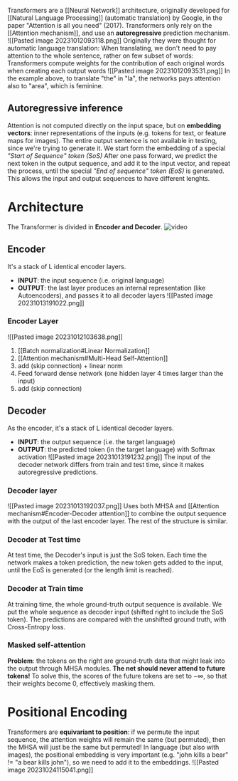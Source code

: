 Transformers are a [[Neural Network]] architecture, originally developed for [[Natural Language Processing]] (automatic translation) by Google, in the paper "Attention is all you need" (2017).
Transformers only rely on the [[Attention mechanism]], and use an **autoregressive** prediction mechanism.
![[Pasted image 20231012093118.png]]
Originally they were thought for automatic language translation:
When translating, we don't need to pay attention to the whole sentence, rather on few subset of words: Transformers compute weights for the contribution of each original words when creating each output words 
![[Pasted image 20231012093531.png]]
In the example above, to translate "the" in "la", the networks pays attention also to "area", which is feminine.
## Autoregressive inference
Attention is not computed directly on the input space, but on **embedding vectors**: inner representations of the inputs (e.g. tokens for text, or feature maps for images).
The entire output sentence is not available in testing, since we're trying to generate it.
We start form the embedding of a special _"Start of Sequence" token (SoS)_
After one pass forward, we predict the next token in the output sequence, and add it to the input vector, and repeat the process, until the special _"End of sequence" token (EoS)_ is generated.
This allows the input and output sequences to have different lenghts.
# Architecture
The Transformer is divided in **Encoder and Decoder**.
![video](https://www.youtube.com/watch?v=4Bdc55j80l8)
## Encoder
It's a stack of L identical encoder layers.
- **INPUT**: the input sequence (i.e. original language)
- **OUTPUT**: the last layer produces an internal representation (like Autoencoders), and passes it to all decoder layers
![[Pasted image 20231013191022.png]]
### Encoder Layer
![[Pasted image 20231012103638.png]]
1) [[Batch normalization#Linear Normalization]]
2) [[Attention mechanism#Multi-Head Self-Attention]]
3) add (skip connection) + linear norm
4) Feed forward dense network (one hidden layer 4 times larger than the input)
5) add (skip connection)

## Decoder
As the encoder, it's a stack of L identical decoder layers.
- **INPUT**: the output sequence (i.e. the target language)
- **OUTPUT**: the predicted token (in the target language) with Softmax activation
![[Pasted image 20231013191232.png]]
The input of the decoder network differs from train and test time, since it makes autoregressive predictions.

### Decoder layer
![[Pasted image 20231013192037.png]]
Uses both MHSA and [[Attention mechanism#Encoder-Decoder attention]] to combine the output sequence with the output of the last encoder layer. The rest of the structure is similar.

### Decoder at Test time 
At test time, the Decoder's input is just the SoS token. Each time the network makes a token prediction, the new token gets added to the input, until the EoS is generated (or the length limit is reached).
### Decoder at Train time
At training time, the whole ground-truth output sequence is available. We put the whole sequence as decoder input (shifted right to include the SoS token).
The predictions are compared with the unshifted ground truth, with Cross-Entropy loss.

### Masked self-attention
**Problem**: the tokens on the right are ground-truth data that might leak into the output through MHSA modules. 
**The net should never attend to future tokens!**
To solve this, the scores of the future tokens are set to $-\infty$, so that their weights become 0, effectively masking them.  

# Positional Encoding
Transformers are **equivariant to position**: if we permute the input sequence, the attention weights will remain the same (but permuted), then the MHSA will just be the same but permuted!
In language (but also with images), the positional embedding is very important (e.g. "john kills a bear" != "a bear kills john"), so we need to add it to the embeddings.
![[Pasted image 20231024115041.png]]

